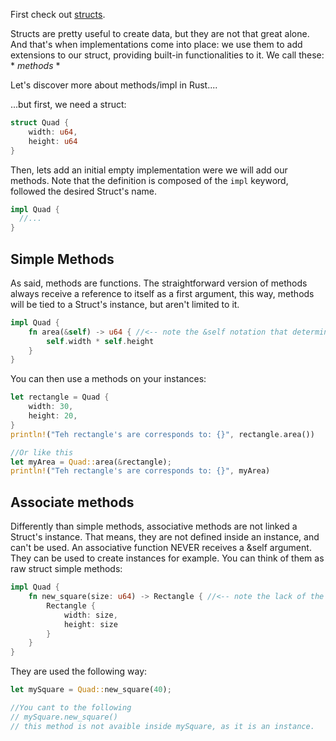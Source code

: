 First check out [structs](../Data/Structs).

Structs are pretty useful to create data, but they are not that great alone. And that's when implementations come into place: we use them to add extensions to our struct, providing built-in functionalities to it. We call these: *  *methods*  *

Let's discover more about methods/impl in Rust....

...but first, we need a struct:
```rust
struct Quad {
	width: u64,
	height: u64
}
```

Then, lets add an initial empty implementation were we will add our methods. Note that the definition is composed of the ``impl`` keyword, followed the desired Struct's name.
```rust
impl Quad { 
  //...
}
```

## Simple Methods
As said, methods are functions. The straightforward version of methods always receive a reference to itself as a first argument, this way, methods will be tied to a Struct's instance, but aren't limited to it.
```rust
impl Quad { 
	fn area(&self) -> u64 { //<-- note the &self notation that determines this function is a tied method
		self.width * self.height
	}
}
```

You can then use a methods on your instances:
```rust
let rectangle = Quad {
	width: 30,
	height: 20,
}
println!("Teh rectangle's are corresponds to: {}", rectangle.area())

//Or like this 
let myArea = Quad::area(&rectangle);
println!("Teh rectangle's are corresponds to: {}", myArea)

```

## Associate methods
Differently than simple methods, associative methods are not linked a Struct's instance. That means, they are not defined inside an instance, and can't be used. An associative function NEVER receives a &self argument. 
They can be used to create instances for example. You can think of them as raw struct simple methods:
```rust
impl Quad {
	fn new_square(size: u64) -> Rectangle { //<-- note the lack of the &self notation that determines this function is an associate function
		Rectangle {
			width: size,
			height: size
		}
	}
}
```

They are used the following way: 
```rust
let mySquare = Quad::new_square(40);

//You cant to the following
// mySquare.new_square()
// this method is not avaible inside mySquare, as it is an instance.
```